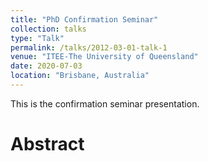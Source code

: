 ```yaml
---
title: "PhD Confirmation Seminar"
collection: talks
type: "Talk"
permalink: /talks/2012-03-01-talk-1
venue: "ITEE-The University of Queensland"
date: 2020-07-03
location: "Brisbane, Australia"
---
```


This is the confirmation seminar presentation.

Abstract
==========
